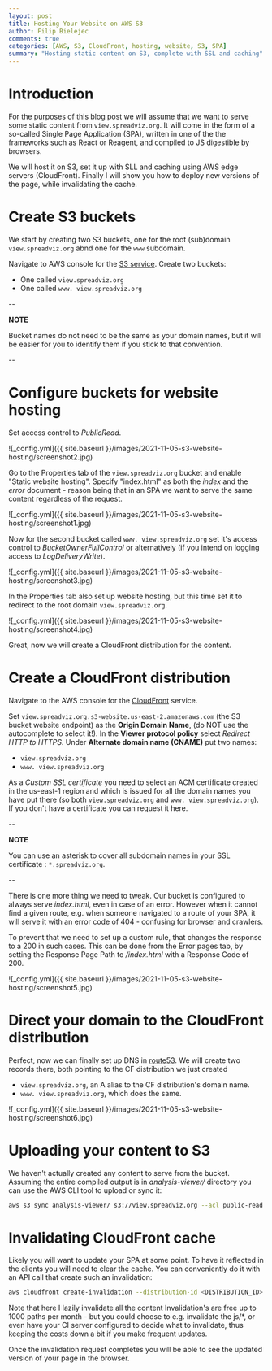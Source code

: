 ```yaml
---
layout: post
title: Hosting Your Website on AWS S3
author: Filip Bielejec
comments: true
categories: [AWS, S3, CloudFront, hosting, website, S3, SPA]
summary: "Hosting static content on S3, complete with SSL and caching"
---
```


# <a name="intro"/> Introduction

For the purposes of this blog post we will assume that we want to serve some static content from `view.spreadviz.org`.
It will come in the form of a so-called Single Page Application (SPA), written in one of the the frameworks such as React or Reagent, and compiled to JS digestible by browsers.

We will host it on S3, set it up with SLL and caching using AWS edge servers (CloudFront).
Finally I will show you how to deploy new versions of the page, while invalidating the cache.

# <a name="buckets"/> Create S3 buckets

We start by creating two S3 buckets, one for the root (sub)domain `view.spreadviz.org` abnd one for the `www` subdomain. 

Navigate to AWS console for the [S3 service](https://s3.console.aws.amazon.com/s3).
Create two buckets:
 - One called `view.spreadviz.org`
 - One called `www. view.spreadviz.org`

--

**NOTE**

Bucket names do not need to be the same as your domain names, but it will be easier for you to identify them if you stick to that convention.

--

# <a name="configure"/> Configure buckets for website hosting

Set access control to *PublicRead*.

![_config.yml]({{ site.baseurl }}/images/2021-11-05-s3-website-hosting/screenshot2.jpg)

Go to the Properties tab of the `view.spreadviz.org` bucket and enable "Static website hosting".
Specify "index.html" as both the *index* and the *error* document - reason being that in an SPA we want to serve the same content regardless of the request.

![_config.yml]({{ site.baseurl }}/images/2021-11-05-s3-website-hosting/screenshot1.jpg)

 <!-- on save change. -->

Now for the second bucket called `www. view.spreadviz.org` set it's access control to *BucketOwnerFullControl* or alternatively (if you intend on logging access to *LogDeliveryWrite*).

![_config.yml]({{ site.baseurl }}/images/2021-11-05-s3-website-hosting/screenshot3.jpg)

In the Properties tab also set up website hosting, but this time set it to redirect to the root domain `view.spreadviz.org`.

![_config.yml]({{ site.baseurl }}/images/2021-11-05-s3-website-hosting/screenshot4.jpg)

Great, now we will create a CloudFront distribution for the content.

# <a name="cloudfront"/> Create a CloudFront distribution

Navigate to the AWS console for the [CloudFront](https://console.aws.amazon.com/cloudfront/v3/home) service.

Set `view.spreadviz.org.s3-website.us-east-2.amazonaws.com` (the S3 bucket website endpoint) as the **Origin Domain Name**, (do NOT use the autocomplete to select it!).
In the **Viewer protocol policy** select *Redirect HTTP to HTTPS*.
Under **Alternate domain name (CNAME)** put two names:
- `view.spreadviz.org`
- `www. view.spreadviz.org`

As a *Custom SSL certificate* you need to select an ACM certificate created in the us-east-1 region and which is issued for all the domain names you have put there (so both `view.spreadviz.org` and `www. view.spreadviz.org`).
If you don't have a certificate you can request it here.

--

**NOTE**

You can use an asterisk to cover all subdomain names in your SSL certificate : `*.spreadviz.org`.

--

There is one more thing we need to tweak.
Our bucket is configured to always serve *index.html*, even in case of an error.
However when it cannot find a given route, e.g. when someone navigated to a route of your SPA, it will serve it with an error code of 404 - confusing for browser and crawlers.

To prevent that we need to set up a custom rule, that changes the response to a 200 in such cases.
This can be done from the Error pages tab, by setting the Response Page Path to */index.html* with a Response Code of 200.

![_config.yml]({{ site.baseurl }}/images/2021-11-05-s3-website-hosting/screenshot5.jpg)

# <a name="dns"/> Direct your domain to the CloudFront distribution

Perfect, now we can finally set up DNS in [route53](https://console.aws.amazon.com/route53).
We will create two records there, both pointing to the CF distribution we just created

- `view.spreadviz.org`, an A alias to the CF distribution's domain name.
- `www. view.spreadviz.org`, which does the same.

![_config.yml]({{ site.baseurl }}/images/2021-11-05-s3-website-hosting/screenshot6.jpg)

# <a name="upload"/> Uploading your content to S3

We haven't actually created any content to serve from the bucket.
Assuming the entire compiled output is in *analysis-viewer/* directory you can use the AWS CLI tool to upload or sync it:

```bash
aws s3 sync analysis-viewer/ s3://view.spreadviz.org --acl public-read
```

# <a name="invalidate"/> Invalidating CloudFront cache

Likely you will want to update your SPA at some point.
To have it reflected in the clients you will need to clear the cache.
You can conveniently do it with an API call that create such an invalidation:

```bash
aws cloudfront create-invalidation --distribution-id <DISTRIBUTION_ID> --paths '/*'
```
Note that here I lazily invalidate all the content
Invalidation's are free up to 1000 paths per month - but you could choose to e.g. invalidate the js/*, or even have your CI server configured to decide what to invalidate, thus keeping the costs down a bit if you make frequent updates.

Once the invalidation request completes you will be able to see the updated version of your page in the browser.

<!-- # <a name="troubleshooting"/> Troubleshooting -->
